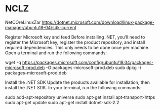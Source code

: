 # NCLZ
NetCOreLinuxZar
https://dotnet.microsoft.com/download/linux-package-manager/ubuntu18-04/sdk-current

Register Microsoft key and feed
Before installing .NET, you'll need to register the Microsoft key, register the product repository, and install required dependencies. This only needs to be done once per machine.
Open a terminal and run the following commands:

wget -q https://packages.microsoft.com/config/ubuntu/18.04/packages-microsoft-prod.deb -O packages-microsoft-prod.deb
sudo dpkg -i packages-microsoft-prod.deb

Install the .NET SDK
Update the products available for installation, then install the .NET SDK.
In your terminal, run the following commands:

sudo add-apt-repository universe
sudo apt-get install apt-transport-https
sudo apt-get update
sudo apt-get install dotnet-sdk-2.2
